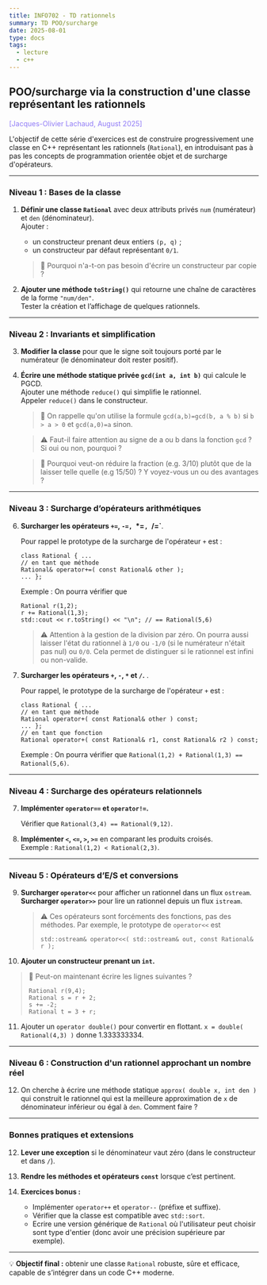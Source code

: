 ```yaml
---
title: INFO702 - TD rationnels
summary: TD POO/surcharge
date: 2025-08-01
type: docs
tags:
  - lecture
  - c++
---
```


## POO/surcharge via la construction d'une classe représentant les rationnels

<a style="color:#907bf7;">[Jacques-Olivier Lachaud, August 2025]</a>

L'objectif de cette série d'exercices est de construire progressivement une classe en C++ représentant les rationnels (`Rational`), en introduisant pas à pas les concepts de programmation orientée objet et de surcharge d'opérateurs.

---

### Niveau 1 : Bases de la classe

1. **Définir une classe `Rational`** avec deux attributs privés `num` (numérateur) et `den` (dénominateur).  
   Ajouter :
   - un constructeur prenant deux entiers `(p, q)` ;
   - un constructeur par défaut représentant `0/1`.

   >
   > :thinking: Pourquoi n'a-t-on pas besoin d'écrire un constructeur par copie ?
   >

2. **Ajouter une méthode `toString()`** qui retourne une chaîne de caractères de la forme `"num/den"`.  
   Tester la création et l’affichage de quelques rationnels.

---

### Niveau 2 : Invariants et simplification

3. **Modifier la classe** pour que le signe soit toujours porté par le numérateur (le dénominateur doit rester positif).


4. **Écrire une méthode statique privée `gcd(int a, int b)`** qui calcule le PGCD.  
   Ajouter une méthode `reduce()` qui simplifie le rationnel.  
   Appeler `reduce()` dans le constructeur.

   > :memo: On rappelle qu'on utilise la formule `gcd(a,b)=gcd(b, a % b)`
   > si `b > a > 0` et `gcd(a,0)=a` sinon.

   > :warning: Faut-il faire attention au signe de a ou b dans la
   > fonction `gcd` ? Si oui ou non, pourquoi ?

   > :thinking: Pourquoi veut-on réduire la fraction (e.g. 3/10) plutôt
   > que de la laisser telle quelle (e.g 15/50) ? Y voyez-vous un ou des
   > avantages ?


---

### Niveau 3 : Surcharge d’opérateurs arithmétiques

6. **Surcharger les opérateurs `+=`, `-=, `*=`, `/=`**.

   Pour rappel  le prototype de la surcharge de l'opérateur `+` est :
   ```
   class Rational { ...
   // en tant que méthode
   Rational& operator+=( const Rational& other );
   ... };
   ```

   Exemple : On pourra vérifier que
   ```
   Rational r(1,2);
   r += Rational(1,3);
   std::cout << r.toString() << "\n"; // == Rational(5,6)
   ```

   > :warning: Attention à la gestion de la division par zéro. On
   > pourra aussi laisser l'état du rationnel à `1/0` ou `-1/0` (si le
   > numérateur n'était pas nul) ou `0/0`. Cela permet de distinguer
   > si le rationnel est infini ou non-valide.

5. **Surcharger les opérateurs `+`, `-`, `*` et `/`.** .

   Pour rappel, le prototype de la surcharge de l'opérateur `+` est :
   ```
   class Rational { ...
   // en tant que méthode
   Rational operator+( const Rational& other ) const;
   ... };
   // en tant que fonction
   Rational operator+( const Rational& r1, const Rational& r2 ) const;
   ```
   
   Exemple : On pourra vérifier que `Rational(1,2) + Rational(1,3) == Rational(5,6)`.



---

### Niveau 4 : Surcharge des opérateurs relationnels

7. **Implémenter `operator==` et `operator!=`.**

   Vérifier que `Rational(3,4) == Rational(9,12)`.

8. **Implémenter `<`, `<=`, `>`, `>=`** en comparant les produits croisés.  
   Exemple : `Rational(1,2) < Rational(2,3)`.


---

### Niveau 5 : Opérateurs d’E/S et conversions

9. **Surcharger `operator<<`** pour afficher un rationnel dans un flux `ostream`.  
   **Surcharger `operator>>`** pour lire un rationnel depuis un flux `istream`.

   > :warning: Ces opérateurs sont forcéments des fonctions, pas des
   > méthodes. Par exemple, le prototype de `operator<<` est
   > ```
   > std::ostream& operator<<( std::ostream& out, const Rational& r );
   > ```

10. **Ajouter un constructeur prenant un `int`.**

   > :thinking: Peut-on maintenant écrire les lignes suivantes ?
   > ```
   > Rational r(9,4);
   > Rational s = r + 2;
   > s += -2;
   > Rational t = 3 + r; 
   > ```
   
11. Ajouter un `operator double()` pour convertir en flottant.
    `x = double( Rational(4,3) )` donne 1.333333334.
    
---

### Niveau 6 : Construction d'un rationnel approchant un nombre réel

12. On cherche à écrire une méthode statique `approx( double x, int den )` qui
   construit le rationnel qui est la meilleure approximation de `x` de
   dénominateur inférieur ou égal à `den`. Comment faire ?


---

### Bonnes pratiques et extensions

12. **Lever une exception** si le dénominateur vaut zéro (dans le constructeur et dans `/`).

13. **Rendre les méthodes et opérateurs `const`** lorsque c’est pertinent.  

14. **Exercices bonus :**
    - Implémenter `operator++` et `operator--` (préfixe et suffixe).
    - Vérifier que la classe est compatible avec `std::sort`.
    - Ecrire une version générique de `Rational` où l'utilisateur peut choisir sont type d'entier (donc avoir une précision supérieure par exemple).

---

💡 **Objectif final :** obtenir une classe `Rational` robuste, sûre et efficace, capable de s’intégrer dans un code C++ moderne.

